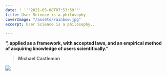 ```yaml
---
date: ! '''2021-05-08T07:53:59'''
title: User Science is a philosophy
coverImage: "/assets/rainbow.jpg"
excerpt: User Science is a philosophy...

---
```

**“, applied as a framework, with accepted laws, and an empirical method of acquiring knowledge of users scientifically.”**

> **Michael Castleman**

**![](/assets/michael.png)**